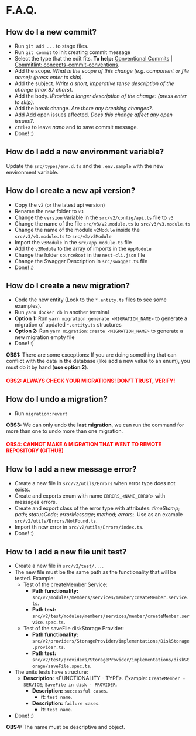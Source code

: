 # F.A.Q.

## How do I a new commit?

- Run `git add ...` to stage files.
- Run `git commit` to init creating commit message
- Select the type that the edit fits. **To help:** [Conventional Commits](https://www.conventionalcommits.org/en/v1.0.0/) | [Commitlint: concepts-commit-conventions](https://commitlint.js.org/#/concepts-commit-conventions).
- Add the scope. _What is the scope of this change (e.g. component or file name): (press enter to skip)_.
- Add the subject. _Write a short, imperative tense description of the change (max 87 chars)_.
- Add the body. _IProvide a longer description of the change: (press enter to skip)_.
- Add the break change. _Are there any breaking changes?_.
- Add Add open issues affected. _Does this change affect any open issues?_.
- `ctrl+X` to leave _nano_ and to save commit message.
- Done! :)

## How do I add a new environment variable?

Update the `src/types/env.d.ts` and the `.env.sample` with the new environment variable.

## How do I create a new api version?

- Copy the `v2` (or the latest api version)
- Rename the new folder to `v3`
- Change the `version` variable in the `src/v2/config/api.ts` file to `v3`
- Change the name of the file `src/v3/v2.module.ts` to `src/v3/v3.module.ts`
- Change the name of the module `v2Module` inside the `src/v3/v3.module.ts` to `src/v3/v3Module`
- Import the `v3Module` in the `src/app.module.ts` file
- Add the `v3Module` to the array of imports in the `AppModule`
- Change the folder `sourceRoot` in the `nest-cli.json` file
- Change the Swagger Description in `src/swagger.ts` file
- Done! :)

## How do I create a new migration?

- Code the new entity (Look to the `*.entity.ts` files to see some examples).
- Run `yarn docker db` in another terminal
- **Option 1:** Run `yarn migration:generate <MIGRATION_NAME>` to generate a migration of updated `*.entity.ts` structures
- **Option 2:** Run `yarn migration:create <MIGRATION_NAME>` to generate a new migration empty file
- Done! :)

**OBS1:** There are some exceptions: If you are doing something that can conflict with the data in the database (like add a new value to an enum), you must do it by hand (**use option 2**).

<h4 style="color:red"> OBS2: ALWAYS CHECK YOUR MIGRATIONS! DON'T TRUST, VERIFY!</h4>

## How do I undo a migration?

- Run `migration:revert`

**OBS3:** We can only undo the **last migration**, we can run the command for more than one to undo more than one migration.

<h4 style="color:red"> OBS4: CANNOT MAKE A MIGRATION THAT WENT TO REMOTE REPOSITORY (GITHUB)</h4>

## How to I add a new message error?

- Create a new file in `src/v2/utils/Errors` when error type does not exists.
- Create and exports enum with name `ERRORS_<NAME_ERROR>` with messages errors.
- Create and export class of the error type with attributes: _timeStamp_; _path_; _statusCode_; _errorMessage_; _method_; _errors_;. Use as an example `src/v2/utils/Errors/NotFound.ts`.
- Import th new error in `src/v2/utils/Errors/index.ts`.
- Done! :)

## How to I add a new file unit test?

- Create a new file in `src/v2/test/...`.
- The new file must be the same path as the functionality that will be tested. Example:
  - Test of the createMember Service:
    - **Path functionality:** `src/v2/modules/members/services/member/createMember.service.ts`.
    - **Path test:** `src/v2/test/modules/members/services/member/createMember.service.spec.ts`.
  - Test of the saveFile diskStorage Provider:
    - **Path functionality:** `src/v2/providers/StorageProvider/implementations/DiskStorage.provider.ts`.
    - **Path test:** `src/v2/test/providers/StorageProvider/implementations/diskStorage/saveFile.spec.ts`.
- The units tests have structure:
  - **Description**: <FUNCTIONALITY - TYPE>. Example: `CreateMember - SERVICE`; `SaveFile in disk - PROVIDER`.
    - **Description:** `successful cases`.
      - **it**: `test name`.
    - **Description:** `failure cases`.
      - **it**: `test name`.
- Done! :)

**OBS4:** The name must be descriptive and object.
